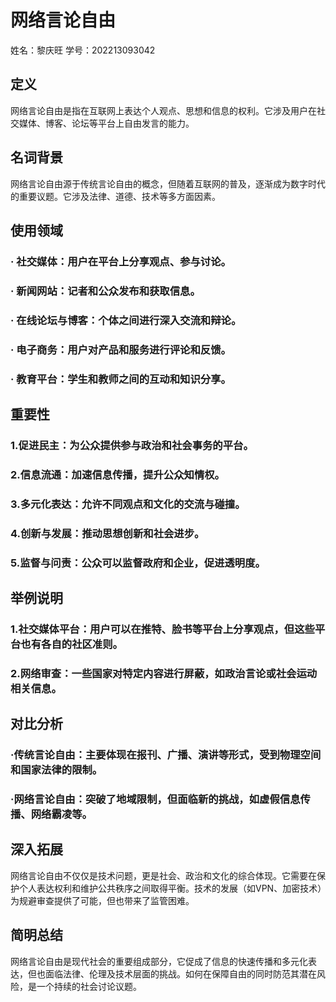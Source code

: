 # 网络言论自由
姓名：黎庆旺
学号：202213093042

## 定义
网络言论自由是指在互联网上表达个人观点、思想和信息的权利。它涉及用户在社交媒体、博客、论坛等平台上自由发言的能力。

## 名词背景
网络言论自由源于传统言论自由的概念，但随着互联网的普及，逐渐成为数字时代的重要议题。它涉及法律、道德、技术等多方面因素。

## 使用领域
### ·  社交媒体：用户在平台上分享观点、参与讨论。
### ·  新闻网站：记者和公众发布和获取信息。
### ·  在线论坛与博客：个体之间进行深入交流和辩论。
### ·  电子商务：用户对产品和服务进行评论和反馈。
### ·  教育平台：学生和教师之间的互动和知识分享。

## 重要性
### 1.促进民主：为公众提供参与政治和社会事务的平台。
### 2.信息流通：加速信息传播，提升公众知情权。
### 3.多元化表达：允许不同观点和文化的交流与碰撞。
### 4.创新与发展：推动思想创新和社会进步。
### 5.监督与问责：公众可以监督政府和企业，促进透明度。

## 举例说明
### 1.社交媒体平台：用户可以在推特、脸书等平台上分享观点，但这些平台也有各自的社区准则。
### 2.网络审查：一些国家对特定内容进行屏蔽，如政治言论或社会运动相关信息。

## 对比分析
### ·传统言论自由：主要体现在报刊、广播、演讲等形式，受到物理空间和国家法律的限制。
### ·网络言论自由：突破了地域限制，但面临新的挑战，如虚假信息传播、网络霸凌等。

## 深入拓展
网络言论自由不仅仅是技术问题，更是社会、政治和文化的综合体现。它需要在保护个人表达权利和维护公共秩序之间取得平衡。技术的发展（如VPN、加密技术）为规避审查提供了可能，但也带来了监管困难。

## 简明总结
网络言论自由是现代社会的重要组成部分，它促成了信息的快速传播和多元化表达，但也面临法律、伦理及技术层面的挑战。如何在保障自由的同时防范其潜在风险，是一个持续的社会讨论议题。
